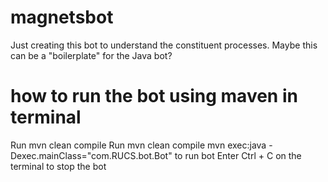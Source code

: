 # magnetsbot
Just creating this bot to understand the constituent processes. 
Maybe this can be a "boilerplate" for the Java bot?

# how to run the bot using maven in terminal
Run mvn clean compile
Run mvn clean compile mvn exec:java -Dexec.mainClass="com.RUCS.bot.Bot" to run bot
Enter Ctrl + C on the terminal to stop the bot
